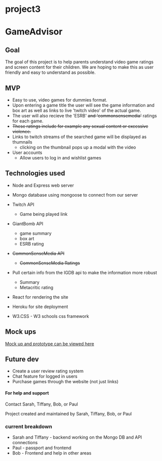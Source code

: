 # project3

# GameAdvisor

## Goal
The goal of this project is to help parents understand video game ratings and screen content for their children. We are hoping to make this as user friendly and easy to understand as possible.

## MVP
* Easy to use, video games for dummies format.
* Upon entering a game title the user will see the game information and box art as well as links to live 'twitch video' of the actual game.
* The user will also recieve the 'ESRB' ~~and 'commonsensemedia'~~ ratings for each game. 
* ~~These ratings include for example any sexual content or excessive violence.~~
* Links to twitch streams of the searched game will be displayed as thumnails
  * clicking on the thumbnail pops up a modal with the video
* User accounts
  * Allow users to log in and wishlist games

## Technologies used
* Node and Express web server
* Mongo database using mongoose to connect from our server

* Twitch API
  * Game being played link
* GiantBomb API
  * game summary
  * box art
  * ESRB rating
* ~~CommonSenseMedia API~~
  * ~~CommonSenseMedia Ratings~~
* Pull certain info from the IGDB api to make the information more robust
  * Summary
  * Metacritic rating

  
* React for rendering the site
* Heroku for site deployment
* W3.CSS - W3 schools css framework

## Mock ups
[Mock up and prototype can be viewed here](https://xd.adobe.com/view/fae3345a-eff7-493a-71d4-c97620cdf00e-8cd2/)

## Future dev

* Create a user review rating system
* Chat feature for logged in users
* Purchase games through the website (not just links)


#### For help and support
Contact Sarah, Tiffany, Bob, or Paul

Project created and maintained by Sarah, Tiffany, Bob, or Paul

### current breakdown
* Sarah and Tiffany - backend working on the Mongo DB and API connections
* Paul - passport and frontend
* Bob - Frontend and help in other areas